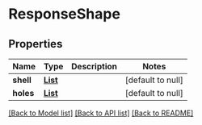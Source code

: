 # ResponseShape
## Properties

Name | Type | Description | Notes
------------ | ------------- | ------------- | -------------
**shell** | [**List**](Coords.md) |  | [default to null]
**holes** | [**List**](array.md) |  | [default to null]

[[Back to Model list]](../README.md#documentation-for-models) [[Back to API list]](../README.md#documentation-for-api-endpoints) [[Back to README]](../README.md)

